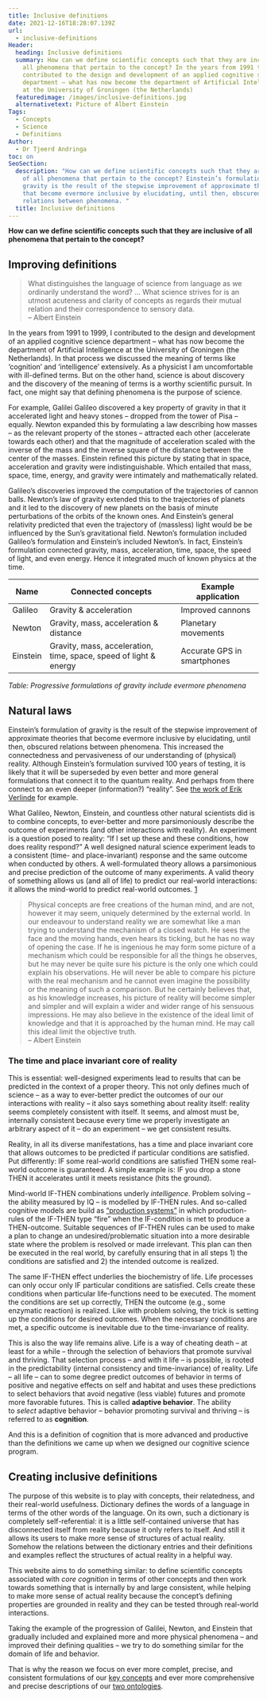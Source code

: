 ```yaml
---
title: Inclusive definitions
date: 2021-12-16T18:28:07.139Z
url:
  - inclusive-definitions
Header:
  heading: Inclusive definitions
  summary: How can we define scientific concepts such that they are inclusive of
    all phenomena that pertain to the concept? In the years from 1991 to 1999, I
    contributed to the design and development of an applied cognitive science
    department – what has now become the department of Artificial Intelligence
    at the University of Groningen (the Netherlands)
  featuredimage: /images/inclusive-definitions.jpg
  alternativetext: Picture of Albert Einstein
Tags:
  - Concepts
  - Science
  - Definitions
Author:
  - Dr Tjeerd Andringa
toc: on
SeoSection:
  description: "How can we define scientific concepts such that they are inclusive
    of all phenomena that pertain to the concept? Einstein’s formulation of
    gravity is the result of the stepwise improvement of approximate theories
    that become evermore inclusive by elucidating, until then, obscured
    relations between phenomena. "
  title: Inclusive definitions
---
```

**How can we define scientific concepts such that they are inclusive of all phenomena that pertain to the concept?**

## Improving definitions

> What distinguishes the language of science from language as we ordinarily understand the word? … What science strives for is an utmost acuteness and clarity of concepts as regards their mutual relation and their correspondence to sensory data.\
> – Albert Einstein

In the years from 1991 to 1999, I contributed to the design and development of an applied cognitive science department – what has now become the department of Artificial Intelligence at the University of Groningen (the Netherlands). In that process we discussed the meaning of terms like ‘cognition’ and ‘intelligence’ extensively. As a physicist I am uncomfortable with ill-defined terms. But on the other hand, science is about discovery and the discovery of the meaning of terms is a worthy scientific pursuit. In fact, one might say that defining phenomena is the purpose of science.

For example, Galilei Galileo discovered a key property of gravity in that it accelerated light and heavy stones – dropped from the tower of Pisa – equally. Newton expanded this by formulating a law describing how masses – as the relevant property of the stones – attracted each other (accelerate towards each other) and that the magnitude of acceleration scaled with the inverse of the mass and the inverse square of the distance between the center of the masses. Einstein refined this picture by stating that in space, acceleration and gravity were indistinguishable. Which entailed that mass, space, time, energy, and gravity were intimately and mathematically related.

Galileo’s discoveries improved the computation of the trajectories of cannon balls. Newton’s law of gravity extended this to the trajectories of planets and it led to the discovery of new planets on the basis of minute perturbations of the orbits of the known ones. And Einstein’s general relativity predicted that even the trajectory of (massless) light would be be influenced by the Sun’s gravitational field. Newton’s formulation included Galileo’s formulation and Einstein’s included Newton’s. In fact, Einstein’s formulation connected gravity, mass, acceleration, time, space, the speed of light, and even energy. Hence it integrated much of known physics at the time.

| Name     | Connected concepts                                                | Example application         |
| -------- | ----------------------------------------------------------------- | --------------------------- |
| Galileo  | Gravity & acceleration                                            | Improved cannons            |
| Newton   | Gravity, mass, acceleration & distance                            | Planetary movements         |
| Einstein | Gravity, mass, acceleration, time, space, speed of light & energy | Accurate GPS in smartphones |

*Table: Progressive formulations of gravity include evermore phenomena*

## Natural laws

Einstein’s formulation of gravity is the result of the stepwise improvement of approximate theories that become evermore inclusive by elucidating, until then, obscured relations between phenomena. This increased the connectedness and pervasiveness of our understanding of (physical) reality. Although Einstein’s formulation survived 100 years of testing, it is likely that it will be superseded by even better and more general formulations that connect it to the quantum reality. And perhaps from there connect to an even deeper (information?) “reality”. See [the work of Erik Verlinde](https://www.youtube.com/watch?v=8ovRZuv5Lo8&t=2410s) for example.

What Galileo, Newton, Einstein, and countless other natural scientists did is to combine concepts, to ever-better and more parsimoniously describe the outcome of experiments (and other interactions with reality). An experiment is a question posed to reality: “If I set up these and these conditions, how does reality respond?” A well designed natural science experiment leads to a consistent (time- and place-invariant) response and the same outcome when conducted by others. A well-formulated theory allows a parsimonious and precise prediction of the outcome of many experiments. A valid theory of something allows us (and all of life) to predict our real-world interactions: it allows the mind-world to predict real-world outcomes. [1](https://corecognition.com/analyses/inclusive-definitions/#fn:1)

> Physical concepts are free creations of the human mind, and are not, however it may seem, uniquely determined by the external world. In our endeavour to understand reality we are somewhat like a man trying to understand the mechanism of a closed watch. He sees the face and the moving hands, even hears its ticking, but he has no way of opening the case. If he is ingenious he may form some picture of a mechanism which could be responsible for all the things he observes, but he may never be quite sure his picture is the only one which could explain his observations. He will never be able to compare his picture with the real mechanism and he cannot even imagine the possibility or the meaning of such a comparison. But he certainly believes that, as his knowledge increases, his picture of reality will become simpler and simpler and will explain a wider and wider range of his sensuous impressions. He may also believe in the existence of the ideal limit of knowledge and that it is approached by the human mind. He may call this ideal limit the objective truth.\
> – Albert Einstein

### The time and place invariant core of reality

This is essential: well-designed experiments lead to results that can be predicted in the context of a proper theory. This not only defines much of science – as a way to ever-better predict the outcomes of our our interactions with reality – it also says something about reality itself: reality seems completely consistent with itself. It seems, and almost must be, internally consistent because every time we properly investigate an arbitrary aspect of it – do an experiment – we get consistent results.

Reality, in all its diverse manifestations, has a time and place invariant core that allows outcomes to be predicted if particular conditions are satisfied. Put differently: IF some real-world conditions are satisfied THEN some real-world outcome is guaranteed. A simple example is: IF you drop a stone THEN it accelerates until it meets resistance (hits the ground).

Mind-world IF-THEN combinations underly *intelligence*. Problem solving – the ability measured by IQ – is modelled by IF-THEN rules. And so-called cognitive models are build as [“production systems”](https://en.wikipedia.org/wiki/ACT-R) in which production-rules of the IF-THEN type “fire” when the IF-condition is met to produce a THEN-outcome. Suitable sequences of IF-THEN rules can be used to make a plan to change an undesired/problematic situation into a more desirable state where the problem is resolved or made irrelevant. This plan can then be executed in the real world, by carefully ensuring that in all steps 1) the conditions are satisfied and 2) the intended outcome is realized.

The same IF-THEN effect underlies the biochemistry of life. Life processes can only occur only IF particular conditions are satisfied. Cells create these conditions when particular life-functions need to be executed. The moment the conditions are set up correctly, THEN the outcome (e.g., some enzymatic reaction) is realized. Like with problem solving, the trick is setting up the conditions for desired outcomes. When the necessary conditions are met, a specific outcome is inevitable due to the time-invariance of reality.

This is also the way life remains alive. Life is a way of cheating death – at least for a while – through the selection of behaviors that promote survival and thriving. That selection process – and with it life – is possible, is rooted in the predictability (internal consistency and time-invariance) of reality. Life – all life – can to some degree predict outcomes of behavior in terms of positive and negative effects on self and habitat and uses these predictions to select behaviors that avoid negative (less viable) futures and promote more favorable futures. This is called **adaptive behavior**. The ability to *select* adaptive behavior – behavior promoting survival and thriving – is referred to as **cognition**.

And this is a definition of cognition that is more advanced and productive than the definitions we came up when we designed our cognitive science program.

## Creating inclusive definitions

The purpose of this website is to play with concepts, their relatedness, and their real-world usefulness. Dictionary defines the words of a language in terms of the other words of the language. On its own, such a dictionary is completely self-referential: it is a little self-contained universe that has disconnected itself from reality because it only refers to itself. And still it allows its users to make more sense of structures of actual reality. Somehow the relations between the dictionary entries and their definitions and examples reflect the structures of actual reality in a helpful way.

This website aims to do something similar: to define scientific concepts associated with *core cognition* in terms of other concepts and then work towards something that is internally by and large consistent, while helping to make more sense of actual reality because the concept’s defining properties are grounded in reality and they can be tested through real-world interactions.

Taking the example of the progression of Galilei, Newton, and Einstein that gradually included and explained more and more physical phenomena – and improved their defining qualities – we try to do something similar for the domain of life and behavior.

That is why the reason we focus on ever more complet, precise, and consistent formulations of our [key concepts](https://corecognition.com/basics/cc-key-concepts/) and ever more comprehensive and precise descriptions of our [two ontologies](https://corecognition.com/basics/cc-two-ontologies/).
